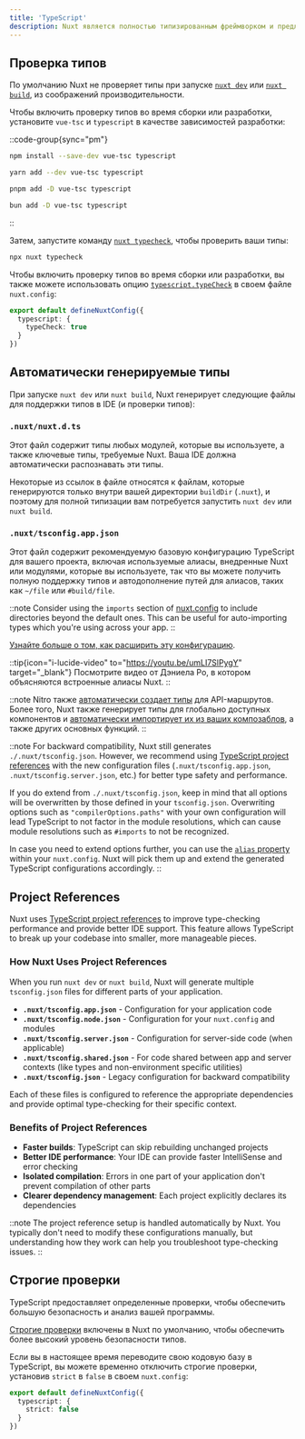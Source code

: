 ```yaml
---
title: 'TypeScript'
description: Nuxt является полностью типизированным фреймворком и предлагает удобные способы получения точной информации о типах при написании кода.
---
```


## Проверка типов

По умолчанию Nuxt не проверяет типы при запуске [`nuxt dev`](/docs/api/commands/dev) или [`nuxt build`](/docs/api/commands/build), из соображений производительности.

Чтобы включить проверку типов во время сборки или разработки, установите `vue-tsc` и `typescript` в качестве зависимостей разработки:

::code-group{sync="pm"}

  ```bash [npm]
  npm install --save-dev vue-tsc typescript
  ```

  ```bash [yarn]
  yarn add --dev vue-tsc typescript
  ```

  ```bash [pnpm]
  pnpm add -D vue-tsc typescript
  ```

  ```bash [bun]
  bun add -D vue-tsc typescript
  ```

::

Затем, запустите команду [`nuxt typecheck`](/docs/api/commands/typecheck), чтобы проверить ваши типы:

```bash [Terminal]
npx nuxt typecheck
```

Чтобы включить проверку типов во время сборки или разработки, вы также можете использовать опцию [`typescript.typeCheck`](/docs/api/nuxt-config#typecheck) в своем файле `nuxt.config`:

```ts twoslash [nuxt.config.ts]
export default defineNuxtConfig({
  typescript: {
    typeCheck: true
  }
})
```

## Автоматически генерируемые типы

При запуске `nuxt dev` или `nuxt build`, Nuxt генерирует следующие файлы для поддержки типов в IDE (и проверки типов):

### `.nuxt/nuxt.d.ts`

Этот файл содержит типы любых модулей, которые вы используете, а также ключевые типы, требуемые Nuxt. Ваша IDE должна автоматически распознавать эти типы.

Некоторые из ссылок в файле относятся к файлам, которые генерируются только внутри вашей директории `buildDir` (`.nuxt`), и поэтому для полной типизации вам потребуется запустить `nuxt dev` или `nuxt build`.

### `.nuxt/tsconfig.app.json`

Этот файл содержит рекомендуемую базовую конфигурацию TypeScript для вашего проекта, включая используемые алиасы, внедренные Nuxt или модулями, которые вы используете, так что вы можете получить полную поддержку типов и автодополнение путей для алиасов, таких как `~/file` или `#build/file`.

::note
Consider using the `imports` section of [nuxt.config](/docs/api/nuxt-config#imports) to include directories beyond the default ones. This can be useful for auto-importing types which you're using across your app.
::

[Узнайте больше о том, как расширить эту конфигурацию](/docs/guide/directory-structure/tsconfig).

::tip{icon="i-lucide-video" to="https://youtu.be/umLI7SlPygY" target="_blank"}
Посмотрите видео от Дэниела Ро, в котором объясняются встроенные алиасы Nuxt.
::

::note
Nitro также [автоматически создает типы](/docs/guide/concepts/server-engine#typed-api-routes) для API-маршрутов. Более того, Nuxt также генерирует типы для глобально доступных компонентов и [автоматически импортирует их из ваших композаблов](/docs/guide/directory-structure/composables), а также других основных функций.
::

::note
For backward compatibility, Nuxt still generates `./.nuxt/tsconfig.json`. However, we recommend using [TypeScript project references](/docs/guide/directory-structure/tsconfig) with the new configuration files (`.nuxt/tsconfig.app.json`, `.nuxt/tsconfig.server.json`, etc.) for better type safety and performance.

If you do extend from `./.nuxt/tsconfig.json`, keep in mind that all options will be overwritten by those defined in your `tsconfig.json`. Overwriting options such as `"compilerOptions.paths"` with your own configuration will lead TypeScript to not factor in the module resolutions, which can cause module resolutions such as `#imports` to not be recognized.

In case you need to extend options further, you can use the [`alias` property](/docs/api/nuxt-config#alias) within your `nuxt.config`. Nuxt will pick them up and extend the generated TypeScript configurations accordingly.
::

## Project References

Nuxt uses [TypeScript project references](https://www.typescriptlang.org/docs/handbook/project-references.html) to improve type-checking performance and provide better IDE support. This feature allows TypeScript to break up your codebase into smaller, more manageable pieces.

### How Nuxt Uses Project References

When you run `nuxt dev` or `nuxt build`, Nuxt will generate multiple `tsconfig.json` files for different parts of your application.

- **`.nuxt/tsconfig.app.json`** - Configuration for your application code
- **`.nuxt/tsconfig.node.json`** - Configuration for your `nuxt.config` and modules
- **`.nuxt/tsconfig.server.json`** - Configuration for server-side code (when applicable)
- **`.nuxt/tsconfig.shared.json`** - For code shared between app and server contexts (like types and non-environment specific utilities)
- **`.nuxt/tsconfig.json`** - Legacy configuration for backward compatibility

Each of these files is configured to reference the appropriate dependencies and provide optimal type-checking for their specific context.

### Benefits of Project References

- **Faster builds**: TypeScript can skip rebuilding unchanged projects
- **Better IDE performance**: Your IDE can provide faster IntelliSense and error checking
- **Isolated compilation**: Errors in one part of your application don't prevent compilation of other parts
- **Clearer dependency management**: Each project explicitly declares its dependencies

::note
The project reference setup is handled automatically by Nuxt. You typically don't need to modify these configurations manually, but understanding how they work can help you troubleshoot type-checking issues.
::

## Строгие проверки

TypeScript предоставляет определенные проверки, чтобы обеспечить большую безопасность и анализ вашей программы.

[Строгие проверки](https://www.typescriptlang.org/docs/handbook/migrating-from-javascript.html#getting-stricter-checks) включены в Nuxt по умолчанию, чтобы обеспечить более высокий уровень безопасности типов.

Если вы в настоящее время переводите свою кодовую базу в TypeScript, вы можете временно отключить строгие проверки, установив `strict` в `false` в своем `nuxt.config`:

```ts twoslash [nuxt.config.ts]
export default defineNuxtConfig({
  typescript: {
    strict: false
  }
})
```
